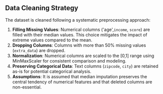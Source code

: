 ## Data Cleaning Strategy

The dataset is cleaned following a systematic preprocessing approach:

1. **Filling Missing Values**: Numerical columns ('age',`income`, `score`) are filled with their median values. This choice mitigates the impact of extreme values compared to the mean.
2. **Dropping Columns**: Columns with more than 50% missing values (`extra_data`) are dropped.
3. **Normalization**: Numerical columns are scaled to the [0,1] range using MinMaxScaler for consistent comparison and modeling.
4. **Preserving Categorical Data**: Text columns (`zipcode`, `city`) are retained as-is for potential categorical analysis.
5. **Assumptions**: It is assumed that median imputation preserves the central tendency of numerical features and that deleted columns are non-essential.
